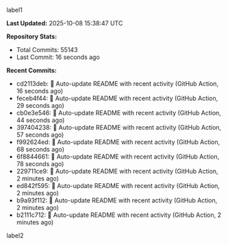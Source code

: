 
label1 
<!-- ACTIVITY_START -->
**Last Updated:** 2025-10-08 15:38:47 UTC

**Repository Stats:**
- Total Commits: 55143
- Last Commit: 16 seconds ago

**Recent Commits:**
- cd2113deb: 🤖 Auto-update README with recent activity (GitHub Action, 16 seconds ago)
- feceb4f44: 🤖 Auto-update README with recent activity (GitHub Action, 29 seconds ago)
- cb0e3e546: 🤖 Auto-update README with recent activity (GitHub Action, 44 seconds ago)
- 397404238: 🤖 Auto-update README with recent activity (GitHub Action, 57 seconds ago)
- f992624ed: 🤖 Auto-update README with recent activity (GitHub Action, 68 seconds ago)
- 6f8844661: 🤖 Auto-update README with recent activity (GitHub Action, 78 seconds ago)
- 229711ce9: 🤖 Auto-update README with recent activity (GitHub Action, 2 minutes ago)
- ed842f595: 🤖 Auto-update README with recent activity (GitHub Action, 2 minutes ago)
- b9a93f112: 🤖 Auto-update README with recent activity (GitHub Action, 2 minutes ago)
- b2111c712: 🤖 Auto-update README with recent activity (GitHub Action, 2 minutes ago)
<!-- ACTIVITY_END -->

label2
